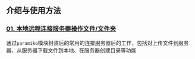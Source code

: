 ## 介绍与使用方法

### [01. 本地远程连接服务器操作文件/文件夹](https://github.com/moonlighf/MyUtilsForMultiCode/blob/master/Python/SSHConnect/SSHConnection.py)

通过`paramiko`模块封装后的常用的连接服务器后的工作，包括对上传文件到服务器、从服务器下载文件到本地、在服务器创建目录等功能
